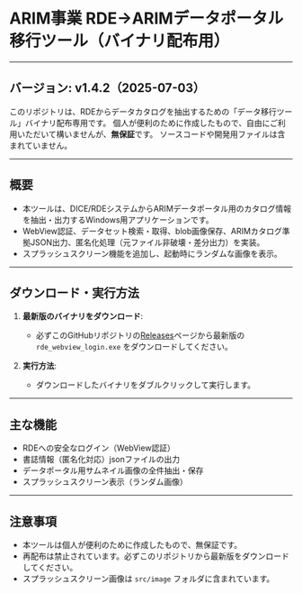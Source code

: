# ARIM事業 RDE→ARIMデータポータル移行ツール（バイナリ配布用）

---
**バージョン: v1.4.2（2025-07-03）**
---

このリポジトリは、RDEからデータカタログを抽出するための「データ移行ツール」バイナリ配布専用です。
個人が便利のために作成したもので、自由にご利用いただいて構いませんが、**無保証**です。
ソースコードや開発用ファイルは含まれていません。

---

## 概要
- 本ツールは、DICE/RDEシステムからARIMデータポータル用のカタログ情報を抽出・出力するWindows用アプリケーションです。
- WebView認証、データセット検索・取得、blob画像保存、ARIMカタログ準拠JSON出力、匿名化処理（元ファイル非破壊・差分出力）を実装。
- スプラッシュスクリーン機能を追加し、起動時にランダムな画像を表示。

---

## ダウンロード・実行方法

1. **最新版のバイナリをダウンロード**:
   - 必ずこのGitHubリポジトリの[Releases](https://github.com/MNagasako/misc-rde-tool-public/releases)ページから最新版の `rde_webview_login.exe` をダウンロードしてください。

2. **実行方法**:
   - ダウンロードしたバイナリをダブルクリックして実行します。

---

## 主な機能
- RDEへの安全なログイン（WebView認証）
- 書誌情報（匿名化対応）jsonファイルの出力
- データポータル用サムネイル画像の全件抽出・保存
- スプラッシュスクリーン表示（ランダム画像）

---

## 注意事項
- 本ツールは個人が便利のために作成したもので、無保証です。
- 再配布は禁止されています。必ずこのリポジトリから最新版をダウンロードしてください。
- スプラッシュスクリーン画像は `src/image` フォルダに含まれています。
